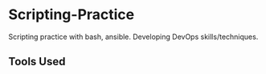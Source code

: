 # Scripting-Practice
Scripting practice with bash, ansible. Developing DevOps skills/techniques.

## Tools Used